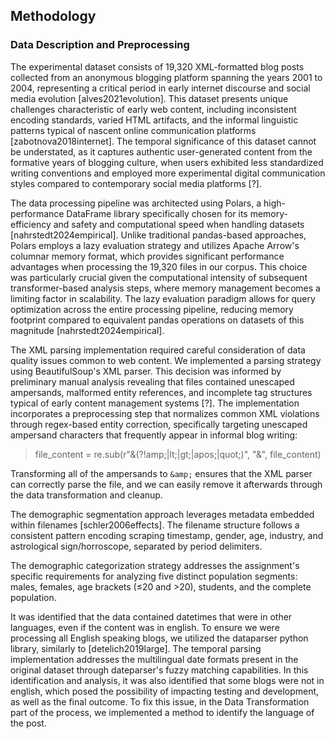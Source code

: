 ## Methodology

### Data Description and Preprocessing

The experimental dataset consists of 19,320 XML-formatted blog posts collected from an anonymous blogging platform spanning the years 2001 to 2004, representing a critical period in early internet discourse and social media evolution [alves2021evolution]. This dataset presents unique challenges characteristic of early web content, including inconsistent encoding standards, varied HTML artifacts, and the informal linguistic patterns typical of nascent online communication platforms [zabotnova2018internet]. The temporal significance of this dataset cannot be understated, as it captures authentic user-generated content from the formative years of blogging culture, when users exhibited less standardized writing conventions and employed more experimental digital communication styles compared to contemporary social media platforms [?].

The data processing pipeline was architected using Polars, a high-performance DataFrame library specifically chosen for its memory-efficiency and safety and computational speed when handling datasets [nahrstedt2024empirical]. Unlike traditional pandas-based approaches, Polars employs a lazy evaluation strategy and utilizes Apache Arrow's columnar memory format, which provides significant performance advantages when processing the 19,320 files in our corpus. This choice was particularly crucial given the computational intensity of subsequent transformer-based analysis steps, where memory management becomes a limiting factor in scalability. The lazy evaluation paradigm allows for query optimization across the entire processing pipeline, reducing memory footprint compared to equivalent pandas operations on datasets of this magnitude [nahrstedt2024empirical].

The XML parsing implementation required careful consideration of data quality issues common to web content. We implemented a parsing strategy using BeautifulSoup's XML parser. This decision was informed by preliminary manual analysis revealing that files contained unescaped ampersands, malformed entity references, and incomplete tag structures typical of early content management systems [?]. The implementation incorporates a preprocessing step that normalizes common XML violations through regex-based entity correction, specifically targeting unescaped ampersand characters that frequently appear in informal blog writing:

> file_content = re.sub(r"&(?!amp;|lt;|gt;|apos;|quot;)", "&amp;", file_content)

Transforming all of the ampersands to `&amp;` ensures that the XML parser can correctly parse the file, and we can easily remove it afterwards through the data transformation and cleanup.

The demographic segmentation approach leverages metadata embedded within filenames [schler2006effects]. The filename structure follows a consistent pattern encoding scraping timestamp, gender, age, industry, and astrological sign/horroscope, separated by period delimiters.

The demographic categorization strategy addresses the assignment's specific requirements for analyzing five distinct population segments: males, females, age brackets (≤20 and >20), students, and the complete population.

It was identified that the data contained datetimes that were in other languages, even if the content was in english. To ensure we were processing all English speaking blogs, we utilized the dataparser python library, similarly to [detelich2019large]. The temporal parsing implementation addresses the multilingual date formats present in the original dataset through dateparser's fuzzy matching capabilities. In this identification and analysis, it was also identified that some blogs were not in english, which posed the possibility of impacting testing and development, as well as the final outcome. To fix this issue, in the Data Transformation part of the process, we implemented a method to identify the language of the post.